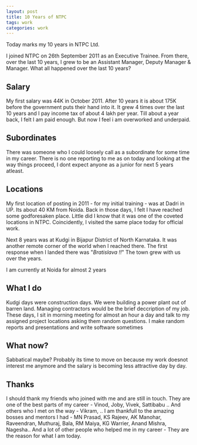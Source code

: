 ```yaml
---
layout: post
title: 10 Years of NTPC
tags: work 
categories: work
---
```


Today marks my 10 years in NTPC Ltd.


I joined NTPC on 26th September 2011 as an Executive Trainee. From there, over the last 10 years, I grew to be an Assistant Manager, Deputy Manager & Manager. What all happened over the last 10 years?


## Salary

My first salary was 44K in October 2011. After 10 years it is about 175K before the government puts their hand into it. It grew 4 times over the last 10 years and I pay income tax of about 4 lakh per year. Till about a year back, I felt I am paid enough. But now I feel i am overworked and underpaid.


## Subordinates

There was someone who I could loosely call as a subordinate for some time in my career. There is no one reporting to me as on today and looking at the way things proceed, I dont expect anyone as a junior for next 5 years atleast.


## Locations

My first location of posting in 2011 - for my initial training -  was at Dadri in UP. Its about 40 KM from Noida. Back in those days, I felt I have reached some godforesaken  place. Little did I know that it was one of the coveted locations in  NTPC. Coincidently, I visited the same place today for official work.


Next 8 years was at Kudgi in Bijapur District of North Karnataka. It was another remote corner of the world when I reached there. The first response when I landed there was "*Bratislava !!*" The town grew with us over the years.


I am currently at Noida for almost 2 years 


## What I do

Kudgi days were construction days. We were building a power plant out of barren land. Managing contractors would be the brief deccription of my job. These days, I sit in morning meeting for almost an hour a day and talk to my assigned project locations asking them random questions. I make random reports and presentations and write software sometimes


## What now?

Sabbatical maybe? Probably its time to move on because my work doesnot interest me anymore and the salary is becoming less attractive day by day. 


## Thanks

I should thank my friends who joined with me and are still in touch. They are one of the best parts of my career - Vinod, Joby, Vivek, Sattibabu .. And others who I met on the way - Vikram,   .. I am thankfull to the amazing bosses and mentors I had -  MN Prasad, KS Rajeev, AK Manohar, Raveendran, Muthuraj, Bala, RM Maiya, KG Warrier, Anand Mishra,  Nagesha.. And a lot of other people who helped me in my career - They are the reason for what I am today.
